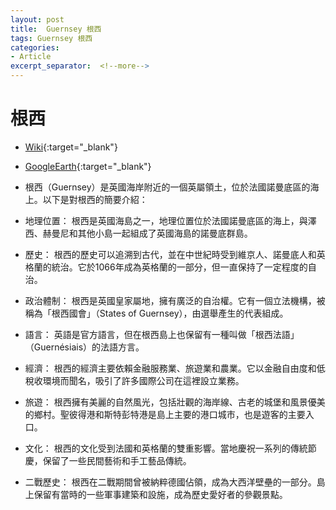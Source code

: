 ```yaml
---
layout: post
title:  Guernsey 根西
tags: Guernsey 根西 
categories:
- Article
excerpt_separator:  <!--more-->
---
```

# 根西
- [Wiki](https://zh.wikipedia.org/zh-tw/%E6%A0%B9%E8%A5%BF "Wiki"){:target="_blank"} 
- [GoogleEarth](https://earth.google.com/web/search/Guernsey/@49.46306593,-2.58811154,61.45168651a,24178.60429703d,35y,0h,0.00002059t,0r/ "GoogleEarth"){:target="_blank"} 

- 根西（Guernsey）是英國海岸附近的一個英屬領土，位於法國諾曼底區的海上。以下是對根西的簡要介紹：

- 地理位置： 根西是英國海島之一，地理位置位於法國諾曼底區的海上，與澤西、赫曼尼和其他小島一起組成了英國海島的諾曼底群島。

- 歷史： 根西的歷史可以追溯到古代，並在中世紀時受到維京人、諾曼底人和英格蘭的統治。它於1066年成為英格蘭的一部分，但一直保持了一定程度的自治。

- 政治體制： 根西是英國皇家屬地，擁有廣泛的自治權。它有一個立法機構，被稱為「根西國會」（States of Guernsey），由選舉產生的代表組成。

- 語言： 英語是官方語言，但在根西島上也保留有一種叫做「根西法語」（Guernésiais）的法語方言。

- 經濟： 根西的經濟主要依賴金融服務業、旅遊業和農業。它以金融自由度和低稅收環境而聞名，吸引了許多國際公司在這裡設立業務。

- 旅遊： 根西擁有美麗的自然風光，包括壯觀的海岸線、古老的城堡和風景優美的鄉村。聖彼得港和斯特彭特港是島上主要的港口城市，也是遊客的主要入口。

- 文化： 根西的文化受到法國和英格蘭的雙重影響。當地慶祝一系列的傳統節慶，保留了一些民間藝術和手工藝品傳統。

- 二戰歷史： 根西在二戰期間曾被納粹德國佔領，成為大西洋壁壘的一部分。島上保留有當時的一些軍事建築和設施，成為歷史愛好者的參觀景點。